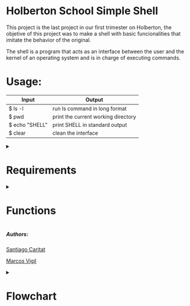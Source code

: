 <h1> Holberton School Simple Shell </h1>

This project is the last project in our first trimester on Holberton, the objetive of this project was to make a shell with basic funcionalities that imitate the behavior of the original.

The shell is a program that acts as an interface between the user and the kernel of an operating system and is in charge of executing commands.

<h1> Usage: </h1>

 |      Input     |                Output               |
 | ---------------| ----------------------------------- |
 | $ ls -l        | run ls command in long format       |
 | $ pwd          | print the current working directory |
 | $ echo "SHELL" | print SHELL in standard output      |
 | $ clear        | clean the interface                 |
 

 <div>
 <details>
 <summary> <h1> Requirements </h1> </summary>

 <h4> Learning Objectives </h4>
 <li> How does a shell work </li>
 <li> What is a pid and a ppid </li>
 <li> How to manipulate the environment of the current process </li>
 <li> What is the difference between a function and a system call </li>
 <li> How to create processes </li>
 <li> What are the three prototypes of main </li>
 <li> How does the shell use the PATH to find the programs </li>
 <li> How to execute another program with the execve system call</li>
 <li> How to suspend the execution of a process until one of its children terminates</li>
 <li> What is EOF / “end-of-file”?</li>
 
 <h4>General</h4>
 <li> Allowed editors: vi, vim, emacs  </li>
 <li> All your files will be compiled on Ubuntu 20.04 LTS using gcc, using the options -Wall -Werror -Wextra -pedantic -std=gnu89 </li>
 <li> All your files should end with a new line </li>
 <li> A README.md file, at the root of the folder of the project is mandatory </li>
 <li> Your code should use the Betty style. It will be checked using betty-style.pl and betty-doc.pl </li>
 <li> Your shell should not have any memory leaks </li>
 <li> No more than 5 functions per file </li>
 <li> All your header files should be include guarded </li>
 <li> Note that we will not provide the _putchar function for this project </li>

 </details>
 </div>


 <div>
 <details>
 <summary><h1> Functions </h1> </summary>
  1. <h4><p><a href="https://github.com/SantiagoC16/holbertonschool-simple_shell/blob/master/atokenizer.c">atokenizer.c</a></p></h4>
 <li> This function is responsable for tokenize the string that the user type to later use on the process </li>
  2. <h4><p><a href="https://github.com/SantiagoC16/holbertonschool-simple_shell/blob/master/env_which.c">env_which.c</a></p></h4>
 <li> This function is responsable for extracting the path from the environ variable and for search if the input of the user is an executable file </li>
  3. <h4><p><a href="https://github.com/SantiagoC16/holbertonschool-simple_shell/blob/master/exec_ve_.c">exec_ve_.c</a></p></h4>
 <li> This function is the one responsible of the executing the command and replacing the process id or return and error message if the input of the user is not a command</li>
  4. <h4><p><a href="https://github.com/SantiagoC16/holbertonschool-simple_shell/blob/master/the_main.c">the_main.c</a></p></h4>
 <li> This is the main funcion: 1st a prompt will appear, 2nd the input will be tokenize, 3rd if is a commands will be executed/if is not a command an error message will pop up/ if what the user type is exit the shell will close, 4th start all over again</li>
  5. <h4><p><a href="https://github.com/SantiagoC16/holbertonschool-simple_shell/blob/master/shell.h">shell.h</a></p></h4>
 <li> This function contain all our functions, librarys and headers  </li>
 </details>
 </div>

<h5>Authors: </h5>
<p><a href="https://github.com/SantiagoC16">Santiago Caritat</a></p>
<p><a href="https://github.com/Mvigil6343">Marcos Vigil</a></p>

 <div>
 <details>
 <summary><h1> Flowchart </h1> </summary>
 ![flowc.jpg](https://github.com/SantiagoC16/holbertonschool-simple_shell/blob/master/flowc.jpg)
 </details>
 </div>